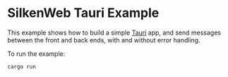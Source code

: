 # SilkenWeb Tauri Example

This example shows how to build a simple [Tauri] app, and send messages between the front and back ends, with and without error handling.

To run the example:

```bash
cargo run
```

[Tauri]: https://tauri.studio/
